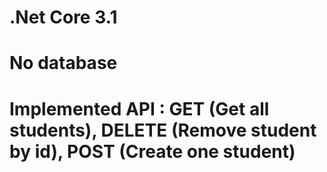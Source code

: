 # .Net Core 3.1

# No database

# Implemented API : GET (Get all students), DELETE (Remove student by id), POST (Create one student)

